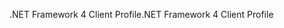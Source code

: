 <span data-ttu-id="2805e-101">.NET Framework 4 Client Profile</span><span class="sxs-lookup"><span data-stu-id="2805e-101">.NET Framework 4 Client Profile</span></span>